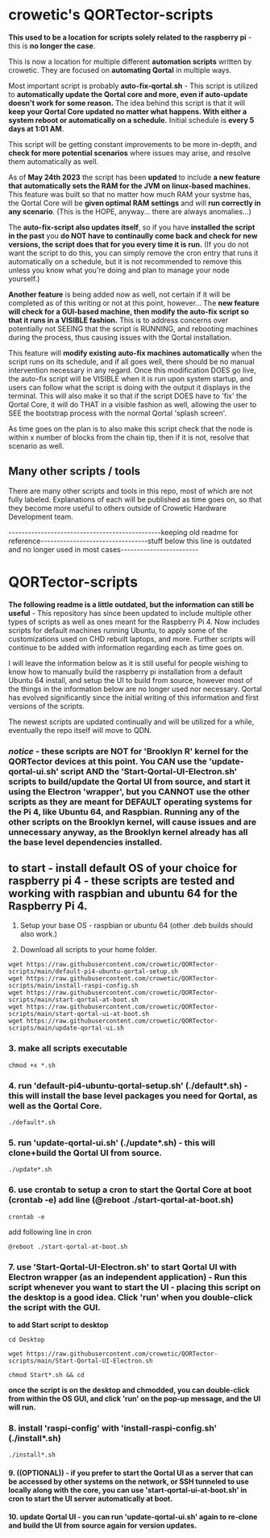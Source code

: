# crowetic's QORTector-scripts
**This used to be a location for scripts solely related to the raspberry pi** - this is **no longer the case**. 

This is now a location for multiple different **automation scripts** written by crowetic. They are focused on **automating Qortal** in multiple ways. 

Most important script is probably **auto-fix-qortal.sh** - This script is utilized to **automatically update the Qortal core and more, even if auto-update doesn't work for some reason.** The idea behind this script is that it will **keep your Qortal Core updated no matter what happens. With either a system reboot or automatically on a schedule.** Initial schedule is **every 5 days at 1:01 AM**. 

This script will be getting constant improvements to be more in-depth, and **check for more potential scenarios** where issues may arise, and resolve them automatically as well.

As of **May 24th 2023** the script has been **updated** to include **a new feature that automatically sets the RAM for the JVM on linux-based machines.** This feature was built so that no matter how much RAM your systme has, the Qortal Core will be **given optimal RAM settings** and will **run correctly in any scenario**. (This is the HOPE, anyway... there are always anomalies...)

The **auto-fix-script also updates itself**, so if you have **installed the script in the past** you **do NOT have to continaully come back and check for new versions, the script does that for you every time it is run.** (If you do not want the script to do this, you can simply remove the cron entry that runs it automatically on a schedule, but it is not recommended to remove this unless you know what you're doing and plan to manage your node yourself.)

**Another feature** is being added now as well, not certain if it will be completed as of this writing or not at this point, however... The **new feature will check for a GUI-based machine, then modify the auto-fix script so that it runs in a VISIBLE fashion.** This is to address concerns over potentially not SEEING that the script is RUNNING, and rebooting machines during the process, thus causing issues with the Qortal installation.

This feature will **modify existing auto-fix machines automatically** when the script runs on its schedule, and if all goes well, there should be no manual intervention necessary in any regard. Once this modification DOES go live, the auto-fix script will be VISIBLE when it is run upon system startup, and users can follow what the script is doing with the output it displays in the terminal. This will also make it so that if the script DOES have to 'fix' the Qortal Core, it will do THAT in a visible fashion as well, allowing the user to SEE the bootstrap process with the normal Qortal 'splash screen'.

As time goes on the plan is to also make this script check that the node is within x number of blocks from the chain tip, then if it is not, resolve that scenario as well.

## Many other scripts / tools

There are many other scripts and tools in this repo, most of which are not fully labeled. Explanations of each will be published as time goes on, so that they become more useful to others outside of Crowetic Hardware Development team.












-----------------------------------------------keeping old readme for reference---------------------------------stuff below this line is outdated and no longer used in most cases------------------------


# QORTector-scripts

**The following readme is a little outdated, but the information can still be useful** - This repository has since been updated to include multiple other types of scripts as well as ones meant for the Raspberry Pi 4. Now includes scripts for default machines running Ubuntu, to apply some of the customizations used on CHD rebuilt laptops, and more. Further scripts will continue to be added with information regarding each as time goes on.

I will leave the information below as it is still useful for people wishing to know how to manually build the raspberry pi installation from a default Ubuntu 64 install, and setup the UI to build from source, however most of the things in the information below are no longer used nor necessary. Qortal has evolved significantly since the initial writing of this information and first versions of the scripts.

The newest scripts are updated continually and will be utilized for a while, eventually the repo itself will move to QDN.

### *notice* - these scripts are NOT for 'Brooklyn R' kernel for the QORTector devices at this point. You CAN use the 'update-qortal-ui.sh' script AND the 'Start-Qortal-UI-Electron.sh' scripts to build/update the Qortal UI from source, and start it using the Electron 'wrapper', but you CANNOT use the other scripts as they are meant for DEFAULT operating systems for the Pi 4, like Ubuntu 64, and Raspbian. Running any of the other scripts on the Brooklyn kernel, will cause issues and are unnecessary anyway, as the Brooklyn kernel already has all the base level dependencies installed.

## to start - install default OS of your choice for raspberry pi 4 - these scripts are tested and working with raspbian and ubuntu 64 for the Raspberry Pi 4.

1. Setup your base OS - raspbian or ubuntu 64 (other .deb builds should also work.)

2. Download all scripts to your home folder.

```wget https://raw.githubusercontent.com/crowetic/QORTector-scripts/main/Start-Qortal-UI-Electron.sh
wget https://raw.githubusercontent.com/crowetic/QORTector-scripts/main/default-pi4-ubuntu-qortal-setup.sh
wget https://raw.githubusercontent.com/crowetic/QORTector-scripts/main/install-raspi-config.sh
wget https://raw.githubusercontent.com/crowetic/QORTector-scripts/main/start-qortal-at-boot.sh
wget https://raw.githubusercontent.com/crowetic/QORTector-scripts/main/start-qortal-ui-at-boot.sh
wget https://raw.githubusercontent.com/crowetic/QORTector-scripts/main/update-qortal-ui.sh
```

### 3. make all scripts executable

```chmod +x *.sh```

### 4. run 'default-pi4-ubuntu-qortal-setup.sh' (./default*.sh) - this will install the base level packages you need for Qortal, as well as the Qortal Core.

```./default*.sh```

### 5. run 'update-qortal-ui.sh' (./update*.sh) - this will clone+build the Qortal UI from source.

```./update*.sh```

### 6. use crontab to setup a cron to start the Qortal Core at boot (crontab -e) add line (@reboot ./start-qortal-at-boot.sh)

```crontab -e```

add following line in cron

```@reboot ./start-qortal-at-boot.sh```

### 7. use 'Start-Qortal-UI-Electron.sh' to start Qortal UI with Electron wrapper (as an independent application) - Run this script whenever you want to start the UI - placing this script on the desktop is a good idea. Click 'run' when you double-click the script with the GUI.

**to add Start script to desktop**

```cd Desktop```

```wget https://raw.githubusercontent.com/crowetic/QORTector-scripts/main/Start-Qortal-UI-Electron.sh```

```chmod Start*.sh && cd```

**once the script is on the desktop and chmodded, you can double-click from within the OS GUI, and click 'run' on the pop-up message, and the UI will run.**

### 8. install 'raspi-config' with 'install-raspi-config.sh' (./install*.sh)

```./install*.sh```

#### 9. ((OPTIONAL)) - if you prefer to start the Qortal UI as a server that can be accessed by other systems on the network, or SSH tunneled to use locally along with the core, you can use 'start-qortal-ui-at-boot.sh' in cron to start the UI server automatically at boot.

#### 10. update Qortal UI - you can run 'update-qortal-ui.sh' again to re-clone and build the UI from source again for version updates.
